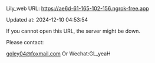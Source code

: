 Lily_web URL: https://ae6d-61-165-102-156.ngrok-free.app

Updated at: 2024-12-10 04:53:54

If you cannot open this URL, the server might be down.

Please contact: 

goley04@foxmail.com Or Wechat:GL_yeaH